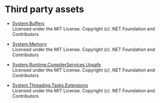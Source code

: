 # Third party assets

- [System.Buffers](https://www.nuget.org/packages/System.Buffers)  
  Licensed under the MIT License. Copyright (c) .NET Foundation and Contributors

- [System.Memory](https://www.nuget.org/packages/System.Memory)  
  Licensed under the MIT License. Copyright (c) .NET Foundation and Contributors

- [System.Runtime.CompilerServices.Unsafe](https://www.nuget.org/packages/System.Runtime.CompilerServices.Unsafe)  
  Licensed under the MIT License. Copyright (c) .NET Foundation and Contributors

- [System.Threading.Tasks.Extensions](https://www.nuget.org/packages/System.Threading.Tasks.Extensions)  
  Licensed under the MIT License. Copyright (c) .NET Foundation and Contributors
